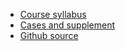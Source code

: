 - [Course syllabus](https://epogrebnyak.github.io/corporate-banking-course/syllabus/index.html)
- [Cases and supplement](https://epogrebnyak.github.io/corporate-banking-course/mdbook/book/index.html)
- [Github source](https://github.com/epogrebnyak/corporate-banking-course)
